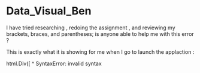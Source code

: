 # Data_Visual_Ben

I have tried researching , redoing the assignment , and reviewing my brackets, braces, and parentheses; is anyone able to help me with this error ?

This is exactly what it is showing for me when I go to launch the applaction :

 html.Div([
       ^
SyntaxError: invalid syntax

